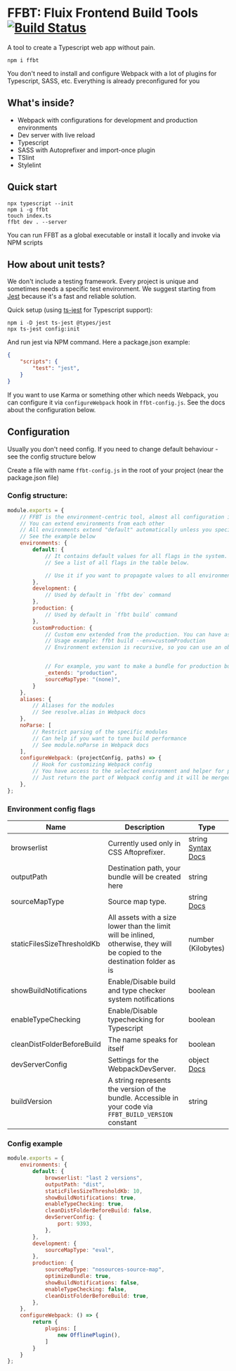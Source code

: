 # FFBT: Fluix Frontend Build Tools [![Build Status](https://travis-ci.org/fluix/ffbt.svg?branch=master)](https://travis-ci.org/fluix/ffbt)

A tool to create a Typescript web app without pain. 

`npm i ffbt`

You don't need to install and configure Webpack with a lot of plugins for Typescript, SASS, etc. 
Everything is already preconfigured for you

## What's inside?
- Webpack with configurations for development and production environments
- Dev server with live reload
- Typescript
- SASS with Autoprefixer and import-once plugin
- TSlint
- Stylelint

## Quick start
```shell script
npx typescript --init
npm i -g ffbt
touch index.ts
ffbt dev . --server
```

You can run FFBT as a global executable or install it locally and invoke via NPM scripts

## How about unit tests?
We don't include a testing framework. Every project is unique and sometimes needs a specific test environment. 
We suggest starting from [Jest](https://jestjs.io/) because it's a fast and reliable solution.

Quick setup (using [ts-jest](https://github.com/kulshekhar/ts-jest) for Typescript support):
```
npm i -D jest ts-jest @types/jest
npx ts-jest config:init
```
And run jest via NPM command. Here a package.json example:
```json
{
    "scripts": {
        "test": "jest",
    }
}
```

If you want to use Karma or something other which needs Webpack, you can configure it via `configureWebpack` hook in `ffbt-config.js`. See the docs about the configuration below.

## Configuration
Usually you don't need config. If you need to change default behaviour - see the config structure below

Create a file with name `ffbt-config.js` in the root of your project (near the package.json file)
### Config structure:
```javascript
module.exports = {
    // FFBT is the environment-centric tool, almost all configuration is described in environments
    // You can extend environments from each other
    // All environments extend "default" automatically unless you specify "_extends" property.
    // See the example below
    environments: {
        default: {
            // It contains default values for all flags in the system.
            // See a list of all flags in the table below.

            // Use it if you want to propagate values to all environments
        },
        development: {
            // Used by default in `ffbt dev` command
        },
        production: {
            // Used by default in `ffbt build` command
        },
        customProduction: {
            // Custom env extended from the production. You can have as many custom envs as you need
            // Usage example: ffbt build --env=customProduction
            // Environment extension is recursive, so you can use an object with deep nesting and everything will be OK


            // For example, you want to make a bundle for production but without source maps
            _extends: "production",
            sourceMapType: "(none)",
        }
    },
    aliases: {
        // Aliases for the modules
        // See resolve.alias in Webpack docs
    },
    noParse: [
        // Restrict parsing of the specific modules
        // Can help if you want to tune build performance
        // See module.noParse in Webpack docs
    ],
    configureWebpack: (projectConfig, paths) => {
        // Hook for customizing Webpack config
        // You have access to the selected environment and helper for path calculation
        // Just return the part of Webpack config and it will be merged with the main config automatically
    },
};
```

### Environment config flags
Name | Description | Type
--- | --- | ---
browserlist |  Currently used only in CSS Aftoprefixer. | string [Syntax Docs](https://github.com/browserslist/browserslist#full-list)
outputPath | Destination path, your bundle will be created here | string
sourceMapType | Source map type. | string [Docs](https://webpack.js.org/configuration/devtool/#devtool)
staticFilesSizeThresholdKb | All assets with a size lower than the limit will be inlined, otherwise, they will be copied to the destination folder as is | number (Kilobytes)
showBuildNotifications | Enable/Disable build and type checker system notifications | boolean
enableTypeChecking | Enable/Disable typechecking for Typescript | boolean
cleanDistFolderBeforeBuild | The name speaks for itself | boolean
devServerConfig | Settings for the WebpackDevServer. | object [Docs](https://webpack.js.org/configuration/dev-server/)
buildVersion | A string represents the version of the bundle. Accessible in your code via `FFBT_BUILD_VERSION` constant | string

### Config example
```javascript
module.exports = {
    environments: {
        default: {
            browserlist: "last 2 versions",
            outputPath: "dist",
            staticFilesSizeThresholdKb: 10,
            showBuildNotifications: true,
            enableTypeChecking: true,
            cleanDistFolderBeforeBuild: false,
            devServerConfig: {
                port: 9393,
            },
        },
        development: {
            sourceMapType: "eval",
        },
        production: {
            sourceMapType: "nosources-source-map",
            optimizeBundle: true,
            showBuildNotifications: false,
            enableTypeChecking: false,
            cleanDistFolderBeforeBuild: true,
        },
    },
    configureWebpack: () => {
        return {
            plugins: [
                new OfflinePlugin(),
            ]
        }
    }
};
```
